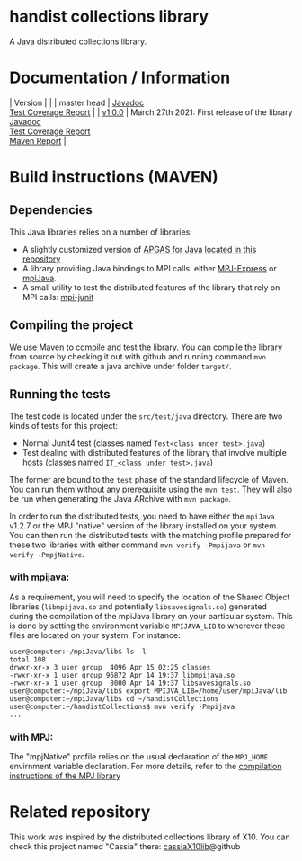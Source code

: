 # handist collections library

A Java distributed collections library.

# Documentation / Information

| Version     |                                                                                                                                                                                |
| master head | [Javadoc](master-latest/apidocs/index.html)<br>[Test Coverage Report](master-latest/jacoco/index.html)                                                                         |
| [v1.0.0](https://github.com/handist/collections/releases/tag/v1.0.0)  | March 27th 2021: First release of the library<br>[Javadoc](v1.0.0/apidocs/index.html)<br>[Test Coverage Report](v1.0.0/jacoco/index.html)<br>[Maven Report](v1.0.0/index.html) |

# Build instructions (MAVEN)

## Dependencies

This Java libraries relies on a number of libraries:

+ A slightly customized version of [APGAS for Java](https://github.com/x10-lang/apgas/tree/master/apgas) [located in this repository](https://github.com/handist/apgas)
+ A library providing Java bindings to MPI calls: either [MPJ-Express](http://mpj-express.org/) or [mpiJava](https://sourceforge.net/projects/mpijava/).
+ A small utility to test the distributed features of the library that rely on MPI calls: [mpi-junit](https://github.com/handist/mpi-junit/)


## Compiling the project

We use Maven to compile and test the library. You can compile the library from source by checking it out with github and running command `mvn package`. This will create a java archive under folder `target/`. 

## Running the tests

The test code is located under the `src/test/java` directory. There are two kinds of tests for this project:

+ Normal Junit4 test (classes named `Test<class under test>.java`)
+ Test dealing with distributed features of the library that involve multiple hosts (classes named `IT_<class under test>.java`)

The former are bound to the `test` phase of the standard lifecycle of Maven. You can run them without any prerequisite using the `mvn test`. They will also be run when generating the Java ARchive with `mvn package`.

In order to run the distributed tests, you need to have either the `mpiJava` v1.2.7 or the MPJ "native" version of the library installed on your system. 
You can then run the distributed tests with the matching profile prepared for these two libraries with either command `mvn verify -Pmpijava` or `mvn verify -PmpjNative`. 

### with mpijava:

As a requirement, you will need to specify the location of the Shared Object libraries (`libmpijava.so` and potentially `libsavesignals.so`) generated during the compilation of the mpiJava library on your particular system. This is done by setting the environment variable `MPIJAVA_LIB` to wherever these files are located on your system. For instance:
```
user@computer:~/mpiJava/lib$ ls -l
total 108
drwxr-xr-x 3 user group  4096 Apr 15 02:25 classes
-rwxr-xr-x 1 user group 96872 Apr 14 19:37 libmpijava.so
-rwxr-xr-x 1 user group  8000 Apr 14 19:37 libsavesignals.so
user@computer:~/mpiJava/lib$ export MPIJVA_LIB=/home/user/mpiJava/lib
user@computer:~/mpiJava/lib$ cd ~/handistCollections
user@computer:~/handistCollections$ mvn verify -Pmpijava
...
```

### with MPJ:

The "mpjNative" profile relies on the usual declaration of the `MPJ_HOME` envirnment variable declaration. For more details, refer to the [compilation instructions of the MPJ library](http://mpj-express.org/)

# Related repository

This work was inspired by the distributed collections library of X10. You can check this project named "Cassia" there: [cassiaX10lib](https://github.com/handist/cassiaX10lib)@github
